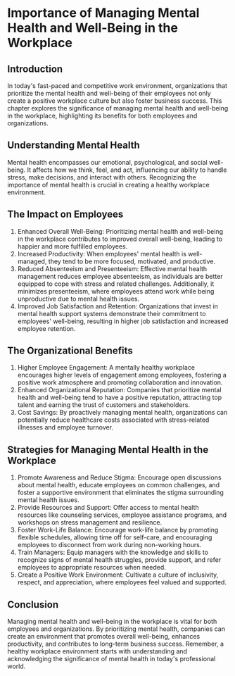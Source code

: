 # Importance of Managing Mental Health and Well-Being in the Workplace

## Introduction

In today's fast-paced and competitive work environment, organizations that prioritize the mental health and well-being of their employees not only create a positive workplace culture but also foster business success. This chapter explores the significance of managing mental health and well-being in the workplace, highlighting its benefits for both employees and organizations.

## Understanding Mental Health

Mental health encompasses our emotional, psychological, and social well-being. It affects how we think, feel, and act, influencing our ability to handle stress, make decisions, and interact with others. Recognizing the importance of mental health is crucial in creating a healthy workplace environment.

## The Impact on Employees

1. Enhanced Overall Well-Being: Prioritizing mental health and well-being in the workplace contributes to improved overall well-being, leading to happier and more fulfilled employees.
2. Increased Productivity: When employees' mental health is well-managed, they tend to be more focused, motivated, and productive.
3. Reduced Absenteeism and Presenteeism: Effective mental health management reduces employee absenteeism, as individuals are better equipped to cope with stress and related challenges. Additionally, it minimizes presenteeism, where employees attend work while being unproductive due to mental health issues.
4. Improved Job Satisfaction and Retention: Organizations that invest in mental health support systems demonstrate their commitment to employees' well-being, resulting in higher job satisfaction and increased employee retention.

## The Organizational Benefits

1. Higher Employee Engagement: A mentally healthy workplace encourages higher levels of engagement among employees, fostering a positive work atmosphere and promoting collaboration and innovation.
2. Enhanced Organizational Reputation: Companies that prioritize mental health and well-being tend to have a positive reputation, attracting top talent and earning the trust of customers and stakeholders.
3. Cost Savings: By proactively managing mental health, organizations can potentially reduce healthcare costs associated with stress-related illnesses and employee turnover.

## Strategies for Managing Mental Health in the Workplace

1. Promote Awareness and Reduce Stigma: Encourage open discussions about mental health, educate employees on common challenges, and foster a supportive environment that eliminates the stigma surrounding mental health issues.
2. Provide Resources and Support: Offer access to mental health resources like counseling services, employee assistance programs, and workshops on stress management and resilience.
3. Foster Work-Life Balance: Encourage work-life balance by promoting flexible schedules, allowing time off for self-care, and encouraging employees to disconnect from work during non-working hours.
4. Train Managers: Equip managers with the knowledge and skills to recognize signs of mental health struggles, provide support, and refer employees to appropriate resources when needed.
5. Create a Positive Work Environment: Cultivate a culture of inclusivity, respect, and appreciation, where employees feel valued and supported.

## Conclusion

Managing mental health and well-being in the workplace is vital for both employees and organizations. By prioritizing mental health, companies can create an environment that promotes overall well-being, enhances productivity, and contributes to long-term business success. Remember, a healthy workplace environment starts with understanding and acknowledging the significance of mental health in today's professional world.
